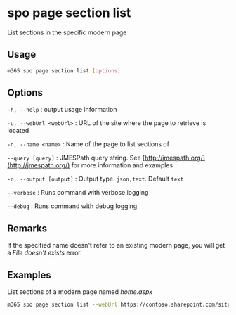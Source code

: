 # spo page section list

List sections in the specific modern page

## Usage

```sh
m365 spo page section list [options]
```

## Options

`-h, --help`
: output usage information

`-u, --webUrl <webUrl>`
: URL of the site where the page to retrieve is located

`-n, --name <name>`
: Name of the page to list sections of

`--query [query]`
: JMESPath query string. See [http://jmespath.org/](http://jmespath.org/) for more information and examples

`-o, --output [output]`
: Output type. `json,text`. Default `text`

`--verbose`
: Runs command with verbose logging

`--debug`
: Runs command with debug logging

## Remarks

If the specified name doesn't refer to an existing modern page, you will get a _File doesn't exists_ error.

## Examples

List sections of a modern page named _home.aspx_

```sh
m365 spo page section list --webUrl https://contoso.sharepoint.com/sites/team-a --name home.aspx
```